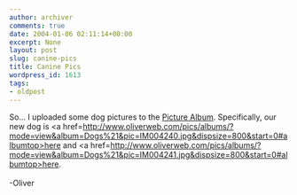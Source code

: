 ```yaml
---
author: archiver
comments: true
date: 2004-01-06 02:11:14+00:00
excerpt: None
layout: post
slug: canine-pics
title: Canine Pics
wordpress_id: 1613
tags:
- oldpost
---
```


So... I uploaded some dog pictures to the <a href=http://www.oliverweb.com/pics/albums>Picture Album</a>. Specifically, our new dog is <a href=http://www.oliverweb.com/pics/albums/?mode=view&album=Dogs%21&pic=IM004240.jpg&dispsize=800&start=0#albumtop>here</a> and <a href=http://www.oliverweb.com/pics/albums/?mode=view&album=Dogs%21&pic=IM004241.jpg&dispsize=800&start=0#albumtop>here</a>.<br /><br />-Oliver